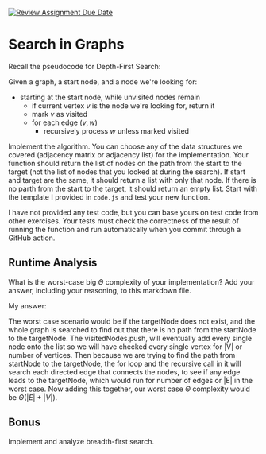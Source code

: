 [![Review Assignment Due Date](https://classroom.github.com/assets/deadline-readme-button-24ddc0f5d75046c5622901739e7c5dd533143b0c8e959d652212380cedb1ea36.svg)](https://classroom.github.com/a/M24O3lId)
# Search in Graphs

Recall the pseudocode for Depth-First Search:

Given a graph, a start node, and a node we're looking for:
- starting at the start node, while unvisited nodes remain
    - if current vertex $v$ is the node we're looking for, return it
    - mark $v$ as visited
    - for each edge $(v,w)$
        - recursively process $w$ unless marked visited

Implement the algorithm. You can choose any of the data structures we covered
(adjacency matrix or adjacency list) for the implementation. Your function
should return the list of nodes on the path from the start to the target (not
the list of nodes that you looked at during the search). If start and target are
the same, it should return a list with only that node. If there is no parth from
the start to the target, it should return an empty list. Start with the template
I provided in `code.js` and test your new function.

I have not provided any test code, but you can base yours on test code from
other exercises. Your tests must check the correctness of the result of running
the function and run automatically when you commit through a GitHub action.

## Runtime Analysis

What is the worst-case big $\Theta$ complexity of your implementation? Add your
answer, including your reasoning, to this markdown file.

My answer:

The worst case scenario would be if the targetNode does not exist, and the whole
graph is searched to find out that there is no path from the startNode to the
targetNode. The visitedNodes.push, will eventually add every single node onto the list
so we will have checked every single vertex for |V| or number of vertices. Then because
we are trying to find the path from startNode to the targetNode, the for loop and the 
recursive call in it will search each directed edge that connects the nodes, to see if any
edge leads to the targetNode, which would run for number of edges or |E| in the worst case.
Now adding this together, our worst case $\Theta$ complexity would be $\Theta(|E| + |V|)$.

## Bonus

Implement and analyze breadth-first search.
